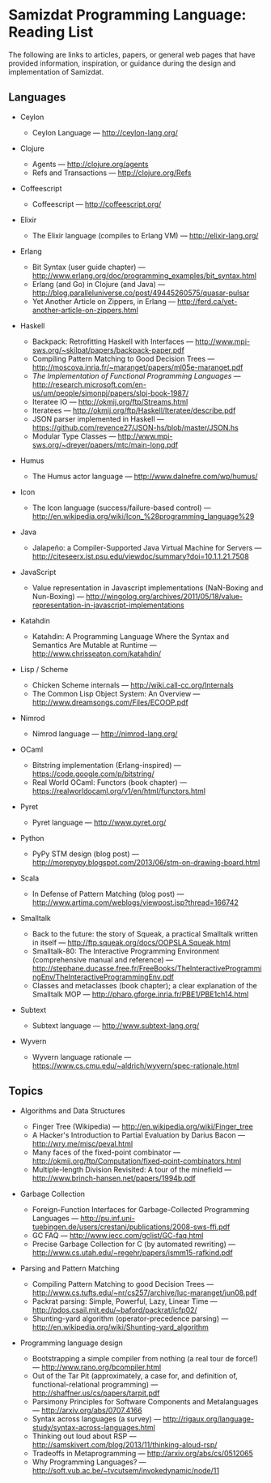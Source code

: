 Samizdat Programming Language: Reading List
===========================================

The following are links to articles, papers, or general web pages that
have provided information, inspiration, or guidance during the
design and implementation of Samizdat.

Languages
---------

* Ceylon
  * Ceylon Language &mdash; <http://ceylon-lang.org/>

* Clojure
  * Agents &mdash; <http://clojure.org/agents>
  * Refs and Transactions &mdash; <http://clojure.org/Refs>

* Coffeescript
  * Coffeescript &mdash; <http://coffeescript.org/>

* Elixir
  * The Elixir language (compiles to Erlang VM) &mdash;
    <http://elixir-lang.org/>

* Erlang
  * Bit Syntax (user guide chapter) &mdash;
    <http://www.erlang.org/doc/programming_examples/bit_syntax.html>
  * Erlang (and Go) in Clojure (and Java) &mdash;
    <http://blog.paralleluniverse.co/post/49445260575/quasar-pulsar>
  * Yet Another Article on Zippers, in Erlang &mdash;
    <http://ferd.ca/yet-another-article-on-zippers.html>

* Haskell
  * Backpack: Retrofitting Haskell with Interfaces &mdash;
    <http://www.mpi-sws.org/~skilpat/papers/backpack-paper.pdf>
  * Compiling Pattern Matching to Good Decision Trees &mdash;
    <http://moscova.inria.fr/~maranget/papers/ml05e-maranget.pdf>
  * _The Implementation of Functional Programming Languages_ &mdash;
    <http://research.microsoft.com/en-us/um/people/simonpj/papers/slpj-book-1987/>
  * Iteratee IO &mdash; <http://okmij.org/ftp/Streams.html>
  * Iteratees &mdash; <http://okmij.org/ftp/Haskell/Iteratee/describe.pdf>
  * JSON parser implemented in Haskell &mdash;
    <https://github.com/revence27/JSON-hs/blob/master/JSON.hs>
  * Modular Type Classes &mdash;
    <http://www.mpi-sws.org/~dreyer/papers/mtc/main-long.pdf>

* Humus
  * The Humus actor language &mdash; <http://www.dalnefre.com/wp/humus/>

* Icon
  * The Icon language (success/failure-based control) &mdash;
    <http://en.wikipedia.org/wiki/Icon_%28programming_language%29>

* Java
  * Jalapeño: a Compiler-Supported Java Virtual Machine for Servers &mdash;
    <http://citeseerx.ist.psu.edu/viewdoc/summary?doi=10.1.1.21.7508>

* JavaScript
  * Value representation in Javascript implementations (NaN-Boxing and
    Nun-Boxing) &mdash;
    <http://wingolog.org/archives/2011/05/18/value-representation-in-javascript-implementations>

* Katahdin
  * Katahdin: A Programming Language Where the Syntax and Semantics Are
    Mutable at Runtime &mdash; <http://www.chrisseaton.com/katahdin/>

* Lisp / Scheme
  * Chicken Scheme internals &mdash; <http://wiki.call-cc.org/Internals>
  * The Common Lisp Object System: An Overview &mdash;
    <http://www.dreamsongs.com/Files/ECOOP.pdf>

* Nimrod
  * Nimrod language &mdash; <http://nimrod-lang.org/>

* OCaml
  * Bitstring implementation (Erlang-inspired) &mdash;
    <https://code.google.com/p/bitstring/>
  * Real World OCaml: Functors (book chapter) &mdash;
    <https://realworldocaml.org/v1/en/html/functors.html>

* Pyret
  * Pyret language &mdash; <http://www.pyret.org/>

* Python
  * PyPy STM design (blog post) &mdash;
    <http://morepypy.blogspot.com/2013/06/stm-on-drawing-board.html>

* Scala
  * In Defense of Pattern Matching (blog post) &mdash;
    <http://www.artima.com/weblogs/viewpost.jsp?thread=166742>

* Smalltalk
  * Back to the future: the story of Squeak, a practical Smalltalk written in
    itself &mdash; <http://ftp.squeak.org/docs/OOPSLA.Squeak.html>
  * Smalltalk-80: The Interactive Programming Environment (comprehensive
    manual and reference) &mdash;
    <http://stephane.ducasse.free.fr/FreeBooks/TheInteractiveProgrammingEnv/TheInteractiveProgrammingEnv.pdf>
  * Classes and metaclasses (book chapter); a clear explanation of the
    Smalltalk MOP &mdash;
    <http://pharo.gforge.inria.fr/PBE1/PBE1ch14.html>

* Subtext
  * Subtext language &mdash; <http://www.subtext-lang.org/>

* Wyvern
  * Wyvern language rationale &mdash;
    <https://www.cs.cmu.edu/~aldrich/wyvern/spec-rationale.html>

Topics
------

* Algorithms and Data Structures
  * Finger Tree (Wikipedia) &mdash; <http://en.wikipedia.org/wiki/Finger_tree>
  * A Hacker's Introduction to Partial Evaluation by Darius Bacon &mdash;
    <http://wry.me/misc/peval.html>
  * Many faces of the fixed-point combinator &mdash;
    <http://okmij.org/ftp/Computation/fixed-point-combinators.html>
  * Multiple-length Division Revisited: A tour of the minefield &mdash;
    <http://www.brinch-hansen.net/papers/1994b.pdf>

* Garbage Collection
  * Foreign-Function Interfaces for Garbage-Collected Programming Languages
    &mdash;
    <http://pu.inf.uni-tuebingen.de/users/crestani/publications/2008-sws-ffi.pdf>
  * GC FAQ &mdash; <http://www.iecc.com/gclist/GC-faq.html>
  * Precise Garbage Collection for C (by automated rewriting) &mdash;
    <http://www.cs.utah.edu/~regehr/papers/ismm15-rafkind.pdf>

* Parsing and Pattern Matching
  * Compiling Pattern Matching to good Decision Trees &mdash;
    <http://www.cs.tufts.edu/~nr/cs257/archive/luc-maranget/jun08.pdf>
  * Packrat parsing: Simple, Powerful, Lazy, Linear Time &mdash;
    <http://pdos.csail.mit.edu/~baford/packrat/icfp02/>
  * Shunting-yard algorithm (operator-precedence parsing) &mdash;
    <http://en.wikipedia.org/wiki/Shunting-yard_algorithm>

* Programming language design
  * Bootstrapping a simple compiler from nothing (a real tour de force!)
    &mdash; <http://www.rano.org/bcompiler.html>
  * Out of the Tar Pit (approximately, a case for, and definition of,
    functional-relational programming) &mdash;
    <http://shaffner.us/cs/papers/tarpit.pdf>
  * Parsimony Principles for Software Components and Metalanguages &mdash;
    <http://arxiv.org/abs/0707.4166>
  * Syntax across languages (a survey) &mdash;
    <http://rigaux.org/language-study/syntax-across-languages.html>
  * Thinking out loud about RSP &mdash;
    <http://samskivert.com/blog/2013/11/thinking-aloud-rsp/>
  * Tradeoffs in Metaprogramming &mdash;
    <http://arxiv.org/abs/cs/0512065>
  * Why Programming Languages? &mdash;
    <http://soft.vub.ac.be/~tvcutsem/invokedynamic/node/11>
